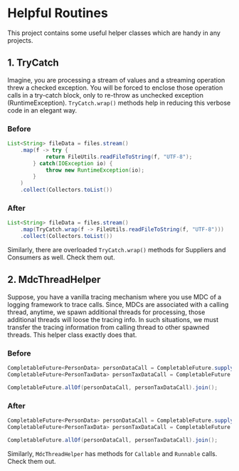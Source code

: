 # Helpful Routines
This project contains some useful helper classes which are handy in any projects.

## 1. TryCatch
Imagine, you are processing a stream of values and a streaming operation threw a checked exception. You will be forced to enclose those operation calls in a try-catch block, 
only to re-throw as unchecked exception (RuntimeException).
```TryCatch.wrap()``` methods help in reducing this verbose code in an elegant way.

### Before
```java
List<String> fileData = files.stream()
    .map(f -> try { 
            return FileUtils.readFileToString(f, "UTF-8"); 
        } catch(IOException io) {
            throw new RuntimeException(io);
        }   
    )
    .collect(Collectors.toList())
```

### After
```java
List<String> fileData = files.stream()
    .map(TryCatch.wrap(f -> FileUtils.readFileToString(f, "UTF-8")))
    .collect(Collectors.toList())
```

Similarly, there are overloaded ```TryCatch.wrap()``` methods for Suppliers and Consumers as well. Check them out.

## 2. MdcThreadHelper
Suppose, you have a vanilla tracing mechanism where you use MDC of a logging framework to trace calls. 
Since, MDCs are associated with a calling thread, anytime, we spawn additional threads for processing,
those additional threads will loose the tracing info. In such situations, we must transfer the tracing information
from calling thread to other spawned threads. This helper class exactly does that. 

### Before
```java
CompletableFuture<PersonData> personDataCall = CompletableFuture.supplyAsynch(() -> getPersonData(key));
CompletableFuture<PersonTaxData> personTaxDataCall = CompletableFuture.supplyAsynch(() -> getPersonTaxData(key));

CompletableFuture.allOf(personDataCall, personTaxDataCall).join();
```

### After
```java
CompletableFuture<PersonData> personDataCall = CompletableFuture.supplyAsynch(MdcThreadHelper.tracedSupplier(() -> getPersonData(key)));
CompletableFuture<PersonTaxData> personTaxDataCall = CompletableFuture.supplyAsynch(MdcThreadHelper.tracedSupplier(() -> getPersonTaxData(key)));

CompletableFuture.allOf(personDataCall, personTaxDataCall).join();
```

Similarly, ```MdcThreadHelper``` has methods for ```Callable``` and ```Runnable``` calls. Check them out.